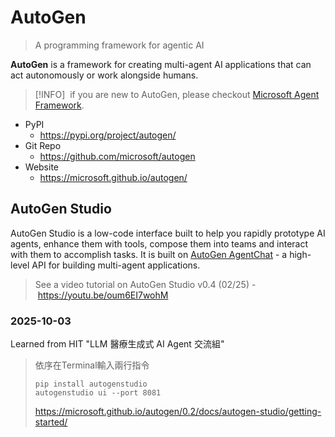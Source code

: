 # AutoGen

> A programming framework for agentic AI

**AutoGen** is a framework for creating multi-agent AI applications that can act autonomously or work alongside humans.

> [!INFO] 
> if you are new to AutoGen, please checkout [Microsoft Agent Framework](https://github.com/microsoft/agent-framework).

- PyPI
  - https://pypi.org/project/autogen/
- Git Repo
  - https://github.com/microsoft/autogen
- Website
  - https://microsoft.github.io/autogen/

## AutoGen Studio

AutoGen Studio is a low-code interface built to help you rapidly prototype AI agents, enhance them with tools, compose them into teams and interact with them to accomplish tasks. It is built on [AutoGen AgentChat](https://microsoft.github.io/autogen) \- a high-level API for building multi-agent applications.

> See a video tutorial on AutoGen Studio v0.4 (02/25) - <https://youtu.be/oum6EI7wohM>

### 2025-10-03

Learned from HIT "LLM 醫療生成式 AI Agent 交流組"

> 依序在Terminal輸入兩行指令
> ```
> pip install autogenstudio
> autogenstudio ui --port 8081
> ```
> https://microsoft.github.io/autogen/0.2/docs/autogen-studio/getting-started/
